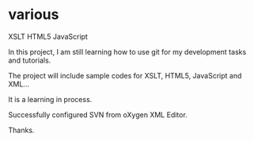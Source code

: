 various
=======

XSLT HTML5 JavaScript

In this project, I am still learning how to use git for my development tasks and tutorials.

The project will include sample codes for XSLT, HTML5, JavaScript and XML...

It is a learning in process.

Successfully configured SVN from oXygen XML Editor.

Thanks.
